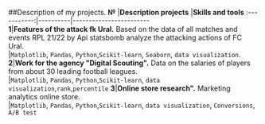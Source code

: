 ##Description of my projects. 
**№** |**Description projects** |**Skills and tools**
:-----------:|----------|------------------------  
 **1**|**Features of the attack fk Ural.** Based on the data of all matches and events RPL 21/22 by Api statsbomb analyze the attacking actions of FC Ural.<br>|`Matplotlib`, `Pandas`, `Python`,`Scikit-learn`, `Seaborn`, `data visualization`.
 **2**|**Work for the agency "Digital Scouting".** Data on the salaries of players from about 30 leading football leagues.<br>|`Matplotlib`, `Pandas`, `Python`,`Scikit-learn`, `data visualization`,`rank`,`percentile`
 **3**|**Online store research".** Marketing analytics online store.<br>|`Matplotlib`, `Pandas`, `Python`,`Scikit-learn`, `data visualization`, `Conversions`, `A/B test`

